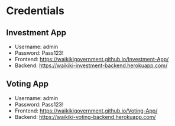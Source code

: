 # Credentials
## Investment App
* Username: admin
* Password: Pass123!
* Frontend: https://waikikigovernment.github.io/Investment-App/
* Backend: https://waikiki-investment-backend.herokuapp.com/

## Voting App
* Username: admin
* Password: Pass123!
* Frontend: https://waikikigovernment.github.io/Voting-App/
* Backend: https://waikiki-voting-backend.herokuapp.com/